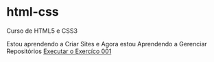 # html-css
 Curso de HTML5 e CSS3

 Estou aprendendo a Criar Sites e Agora estou Aprendendo a Gerenciar Repositórios
 <a href="https://vianeifilho28.github.io/html-css/exercicio/ex1/index.html">Executar o Exercíco 001</a>
